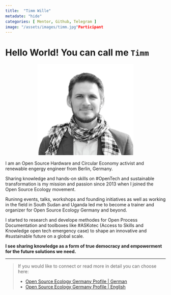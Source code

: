 ```yaml
---
title:  "Timm Wille"
metadate: "hide"
categories: [ Mentor, Github, Telegram ]
image: "/assets/images/timm.jpg"Participant
---
```


# Hello World! You can call me `Timm`
<p align="center">
<img src="../assets/images/timm.jpg" width=300>
</p>

I am an Open Source Hardware and Circular Economy activist and renewable engergy engineer from Berlin, Germany. 

Sharing knowledge and hands-on skills on #OpenTech  and sustainable transformation is my mission and passion since 2013 when I joined the Open Source Ecology movement. 

Runinng events, talks, workshops and founding initiatives as well as working in the field in South Sudan and Uganda led me to become a trainer and organizer for Open Source Ecology Germany and beyond. 

I started to research and develope methodes for Open Process Documentation and toolboxes like #ASKotec (Access to Skills and Knowledge open tech emergency case) to shape an innovative and #sustainable future on a global scale. 

**I see sharing knowledge as a form of true democracy and empowerment for the future solutions we need.**


---
>If you would like to connect or read more in detail you can choose here:
>- [Open Source Ecology Germany Profile | German](https://wiki.opensourceecology.de/Timm_Wille)
>- [Open Source Ecology Germany Profile | English](https://wiki.opensourceecology.de/En:Timm_Wille)
